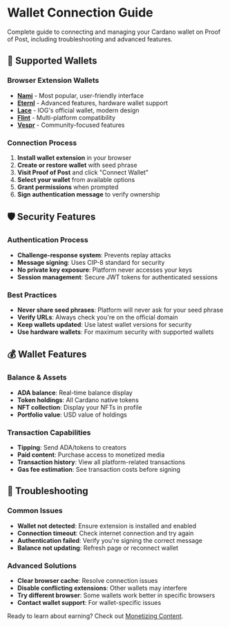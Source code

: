 # Wallet Connection Guide

Complete guide to connecting and managing your Cardano wallet on Proof of Post, including troubleshooting and advanced features.

## 🔗 Supported Wallets

### Browser Extension Wallets
- **[Nami](https://namiwallet.io/)** - Most popular, user-friendly interface
- **[Eternl](https://eternl.io/)** - Advanced features, hardware wallet support
- **[Lace](https://www.lace.io/)** - IOG's official wallet, modern design
- **[Flint](https://flint-wallet.com/)** - Multi-platform compatibility
- **[Vespr](https://vespr.xyz/)** - Community-focused features

### Connection Process
1. **Install wallet extension** in your browser
2. **Create or restore wallet** with seed phrase
3. **Visit Proof of Post** and click "Connect Wallet"
4. **Select your wallet** from available options
5. **Grant permissions** when prompted
6. **Sign authentication message** to verify ownership

## 🛡️ Security Features

### Authentication Process
- **Challenge-response system**: Prevents replay attacks
- **Message signing**: Uses CIP-8 standard for security
- **No private key exposure**: Platform never accesses your keys
- **Session management**: Secure JWT tokens for authenticated sessions

### Best Practices
- **Never share seed phrases**: Platform will never ask for your seed phrase
- **Verify URLs**: Always check you're on the official domain
- **Keep wallets updated**: Use latest wallet versions for security
- **Use hardware wallets**: For maximum security with supported wallets

## 💰 Wallet Features

### Balance & Assets
- **ADA balance**: Real-time balance display
- **Token holdings**: All Cardano native tokens
- **NFT collection**: Display your NFTs in profile
- **Portfolio value**: USD value of holdings

### Transaction Capabilities
- **Tipping**: Send ADA/tokens to creators
- **Paid content**: Purchase access to monetized media
- **Transaction history**: View all platform-related transactions
- **Gas fee estimation**: See transaction costs before signing

## 🔧 Troubleshooting

### Common Issues
- **Wallet not detected**: Ensure extension is installed and enabled
- **Connection timeout**: Check internet connection and try again
- **Authentication failed**: Verify you're signing the correct message
- **Balance not updating**: Refresh page or reconnect wallet

### Advanced Solutions
- **Clear browser cache**: Resolve connection issues
- **Disable conflicting extensions**: Other wallets may interfere
- **Try different browser**: Some wallets work better in specific browsers
- **Contact wallet support**: For wallet-specific issues

Ready to learn about earning? Check out [Monetizing Content](monetizing-content.md).
